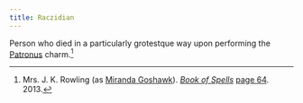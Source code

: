 ```yaml
---
title: Raczidian
---
```


Person who died in a particularly grotestque way upon performing the [Patronus] charm.[^241222-1]

[Patronus]: /Harrypedia/magic/spells/patronus/

[^241222-1]:
    Mrs. J. K. Rowling (as [Miranda Goshawk]).
    _[Book of Spells]_ [page 64](https://archive.org/details/0_20211019/page/64/mode/2up). 2013.

[Miranda Goshawk]: /Harrypedia/people/Goshawk/Miranda/
[Book of Spells]: https://archive.org/details/0_20211019/
